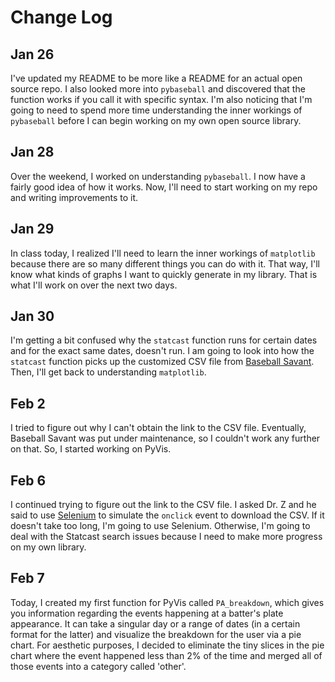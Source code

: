 # Change Log

## Jan 26
I've updated my README to be more like a README for an actual open source repo. I also looked more into `pybaseball` and discovered that the function works if you call it with specific syntax. I'm also noticing that I'm going to need to spend more time understanding the inner workings of `pybaseball` before I can begin working on my own open source library.

## Jan 28
Over the weekend, I worked on understanding `pybaseball`. I now have a fairly good idea of how it works. Now, I'll need to start working on my repo and writing improvements to it.

## Jan 29
In class today, I realized I'll need to learn the inner workings of `matplotlib` because there are so many different things you can do with it. That way, I'll know what kinds of graphs I want to quickly generate in my library. That is what I'll work on over the next two days.

## Jan 30
I'm getting a bit confused why the `statcast` function runs for certain dates and for the exact same dates, doesn't run. I am going to look into how the `statcast` function picks up the customized CSV file from [Baseball Savant](https://baseballsavant.mlb.com/statcast_search). Then, I'll get back to understanding `matplotlib`.

## Feb 2
I tried to figure out why I can't obtain the link to the CSV file. Eventually, Baseball Savant was put under maintenance, so I couldn't work any further on that. So, I started working on PyVis.

## Feb 6
I continued trying to figure out the link to the CSV file. I asked Dr. Z and he said to use [Selenium](http://selenium-python.readthedocs.io/) to simulate the `onclick` event to download the CSV. If it doesn't take too long, I'm going to use Selenium. Otherwise, I'm going to deal with the Statcast search issues because I need to make more progress on my own library.

## Feb 7
Today, I created my first function for PyVis called `PA_breakdown`, which gives you information regarding the events happening at a batter's plate appearance. It can take a singular day or a range of dates (in a certain format for the latter) and visualize the breakdown for the user via a pie chart. For aesthetic purposes, I decided to eliminate the tiny slices in the pie chart where the event happened less than 2% of the time and merged all of those events into a category called 'other'.
